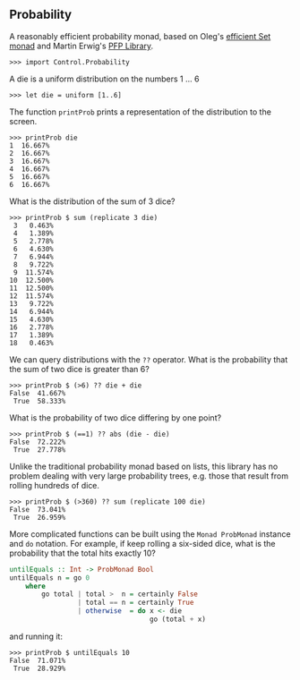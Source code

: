 ## Probability

 A reasonably efficient probability monad, based on Oleg's [efficient Set monad](http://www.haskell.org/pipermail/haskell-cafe/2013-April/107607.html) and Martin Erwig's [PFP Library](http://web.engr.oregonstate.edu/~erwig/pfp/).

    >>> import Control.Probability

A die is a uniform distribution on the numbers 1 ... 6

    >>> let die = uniform [1..6]

The function `printProb` prints a representation of the distribution to the screen.

    >>> printProb die
    1  16.667%
    2  16.667%
    3  16.667%
    4  16.667%
    5  16.667%
    6  16.667%

What is the distribution of the sum of 3 dice?

    >>> printProb $ sum (replicate 3 die)
     3   0.463%
     4   1.389%
     5   2.778%
     6   4.630%
     7   6.944%
     8   9.722%
     9  11.574%
    10  12.500%
    11  12.500%
    12  11.574%
    13   9.722%
    14   6.944%
    15   4.630%
    16   2.778%
    17   1.389%
    18   0.463%

We can query distributions with the `??` operator. What is the probability that the sum of two dice is greater than 6?

    >>> printProb $ (>6) ?? die + die
    False  41.667%
     True  58.333%

What is the probability of two dice differing by one point?

    >>> printProb $ (==1) ?? abs (die - die)
    False  72.222%
     True  27.778%

Unlike the traditional probability monad based on lists, this library has no problem dealing with very large probability trees, e.g. those that result from rolling hundreds of dice.

    >>> printProb $ (>360) ?? sum (replicate 100 die)
    False  73.041%
     True  26.959%

More complicated functions can be built using the `Monad ProbMonad` instance and `do` notation. For example, if keep rolling a six-sided dice, what is the probability that the total hits exactly 10?

```haskell
untilEquals :: Int -> ProbMonad Bool
untilEquals n = go 0
    where
        go total | total >  n = certainly False
                 | total == n = certainly True
                 | otherwise  = do x <- die
                                   go (total + x)
```

and running it:

    >>> printProb $ untilEquals 10
    False  71.071%
     True  28.929%


